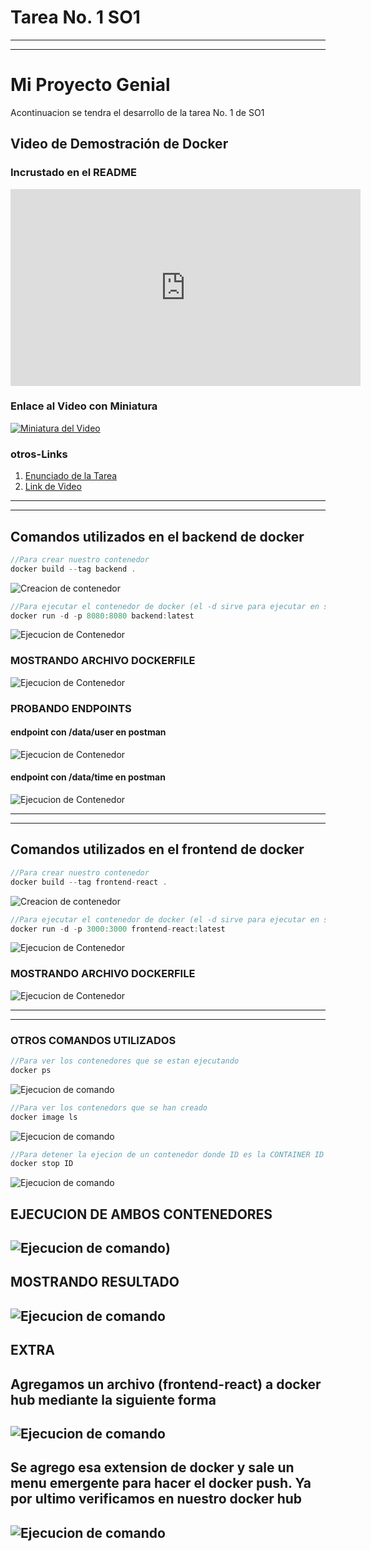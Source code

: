 # Tarea No. 1 SO1

---
---

# Mi Proyecto Genial

Acontinuacion se tendra el desarrollo de la tarea No. 1 de SO1

## Video de Demostración de Docker

### Incrustado en el README
<iframe width="560" height="315" src="https://www.youtube.com/watch?v=CSL-jXgtDT8" frameborder="0" allowfullscreen></iframe>

### Enlace al Video con Miniatura
[![Miniatura del Video](https://www.youtube.com/watch?v=CSL-jXgtDT8)](https://www.youtube.com/watch?v=CSL-jXgtDT8)

### otros-Links

1. [Enunciado de la Tarea](https://drive.google.com/file/d/1UuAVq9pKQgrtWaybUG6rS5NsQkd4TTrd/view?usp=sharing)
2. [Link de Video](https://www.youtube.com/watch?v=CSL-jXgtDT8)

---
---

## Comandos utilizados en el backend de docker 

```javascript
//Para crear nuestro contenedor 
docker build --tag backend .
```

![Creacion de contenedor](https://github.com/HenrryBran-Hub/SO1_1s2024_201314439/blob/main/Tareas/Tarea-No1/Img/B-b.gif)

```javascript
//Para ejecutar el contenedor de docker (el -d sirve para ejecutar en segundo plano el contenedor)
docker run -d -p 8080:8080 backend:latest
```

![Ejecucion de Contenedor](https://github.com/HenrryBran-Hub/SO1_1s2024_201314439/blob/main/Tareas/Tarea-No1/Img/D-BE.gif)

### MOSTRANDO ARCHIVO DOCKERFILE

![Ejecucion de Contenedor](https://github.com/HenrryBran-Hub/SO1_1s2024_201314439/blob/main/Tareas/Tarea-No1/Img/D-b.gif)

### PROBANDO ENDPOINTS

#### endpoint con /data/user en postman

![Ejecucion de Contenedor](https://github.com/HenrryBran-Hub/SO1_1s2024_201314439/blob/main/Tareas/Tarea-No1/Img/P-U.gif)

#### endpoint con /data/time en postman

![Ejecucion de Contenedor](https://github.com/HenrryBran-Hub/SO1_1s2024_201314439/blob/main/Tareas/Tarea-No1/Img/P-T.gif)

---
---

## Comandos utilizados en el frontend de docker 

```javascript
//Para crear nuestro contenedor 
docker build --tag frontend-react .
```
![Creacion de contenedor](https://github.com/HenrryBran-Hub/SO1_1s2024_201314439/blob/main/Tareas/Tarea-No1/Img/F-b.gif)

```javascript
//Para ejecutar el contenedor de docker (el -d sirve para ejecutar en segundo plano el contenedor)
docker run -d -p 3000:3000 frontend-react:latest
```
![Ejecucion de Contenedor](https://github.com/HenrryBran-Hub/SO1_1s2024_201314439/blob/main/Tareas/Tarea-No1/Img/F-e.gif)

### MOSTRANDO ARCHIVO DOCKERFILE

![Ejecucion de Contenedor](https://github.com/HenrryBran-Hub/SO1_1s2024_201314439/blob/main/Tareas/Tarea-No1/Img/D-f.gif)

---
---

### OTROS COMANDOS UTILIZADOS
```javascript
//Para ver los contenedores que se estan ejecutando
docker ps
```
![Ejecucion de comando](https://github.com/HenrryBran-Hub/SO1_1s2024_201314439/blob/main/Tareas/Tarea-No1/Img/D-p.gif)

```javascript
//Para ver los contenedors que se han creado
docker image ls
```
![Ejecucion de comando](https://github.com/HenrryBran-Hub/SO1_1s2024_201314439/blob/main/Tareas/Tarea-No1/Img/D-I.gif)

```javascript
//Para detener la ejecion de un contenedor donde ID es la CONTAINER ID vista en docker ps
docker stop ID
```

![Ejecucion de comando](https://github.com/HenrryBran-Hub/SO1_1s2024_201314439/blob/main/Tareas/Tarea-No1/Img/D-ST.gif)

## EJECUCION DE AMBOS CONTENEDORES

![Ejecucion de comando](https://github.com/HenrryBran-Hub/SO1_1s2024_201314439/blob/main/Tareas/Tarea-No1/Img/D-E2.gif))
---

## MOSTRANDO RESULTADO

![Ejecucion de comando](https://github.com/HenrryBran-Hub/SO1_1s2024_201314439/blob/main/Tareas/Tarea-No1/Img/datas.gif)
---

## EXTRA

Agregamos un archivo (frontend-react) a docker hub mediante la siguiente forma
---
![Ejecucion de comando](https://github.com/HenrryBran-Hub/SO1_1s2024_201314439/blob/main/Tareas/Tarea-No1/Img/D-D.gif)
---
Se agrego esa extension de docker y sale un menu emergente para hacer el docker push.
Ya por ultimo verificamos en nuestro docker hub 
---
![Ejecucion de comando](https://github.com/HenrryBran-Hub/SO1_1s2024_201314439/blob/main/Tareas/Tarea-No1/Img/D-H.gif)
---
